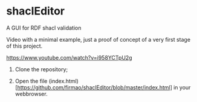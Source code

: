 # shaclEditor
A GUI for RDF shacl validation

Video with a minimal example, just a proof of concept of a very first stage of this project.

https://www.youtube.com/watch?v=i958YCTpU2g

1) Clone the repository;

2) Open the file (index.html)[https://github.com/firmao/shaclEditor/blob/master/index.html] in your webbrowser.
